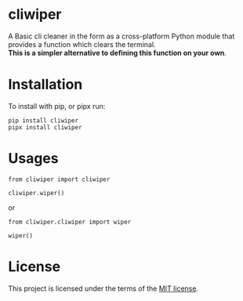 # cliwiper
A Basic cli cleaner in the form as a cross-platform Python module that provides a function which clears the terminal.  
**This is a simpler alternative to defining this function on your own**.  

# Installation
To install with pip, or pipx run:  

`pip install cliwiper`  
`pipx install cliwiper`  

# Usages  

```
from cliwiper import cliwiper  
```
```
cliwiper.wiper()  
```
or  

```
from cliwiper.cliwiper import wiper  
```
```
wiper()  
```

# License  
This project is licensed under the terms of the [MIT license](#LICENSE).  
